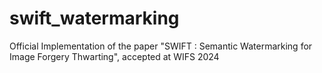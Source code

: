 # swift_watermarking
Official Implementation of the paper "SWIFT : Semantic Watermarking for Image Forgery Thwarting", accepted at WIFS 2024
